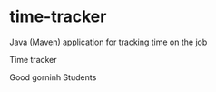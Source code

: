# time-tracker
Java (Maven) application for tracking time on the job

Time tracker

Good gorninh Students
